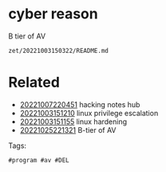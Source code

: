 # cyber reason
B tier of AV

` zet/20221003150322/README.md `

# Related

- [20221007220451](/zet/20221007220451/README.md) hacking notes hub
- [20221003151210](/zet/20221003151210/README.md) linux privilege escalation
- [20221003151155](/zet/20221003151155/README.md) linux hardening
- [20221025221321](/zet/20221025221321/README.md) B-tier of AV

Tags:

    #program #av #DEL
